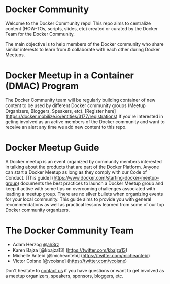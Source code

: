 # Docker Community

Welcome to the Docker Community repo! This repo aims to centralize content (HOW-TOs, scripts, slides, etc) created or curated by the Docker Team for the Docker Community.

The main objective is to help members of the Docker community who share similar interests to learn from & collaborate with each other during Docker Meetups. 

# Docker Meetup in a Container (DMAC) Program

The Docker Community team will be regularly building container of new content to be used by different Docker community groups (Meetup Organizers, Bloggers, Speakers, etc). [Register here] (https://docker.mobilize.io/entities/3177/registrations) If you're interested in geting involved as an active members of the Docker community and want to receive an alert any time we add new content to this repo.

# Docker Meetup Guide

A Docker meetup is an event organized by community members interested in talking about the products that are part of the Docker Platform. Anyone can start a Docker Meetup as long as they comply with our Code of Conduct. [This guide] (https://www.docker.com/starting-docker-meetup-group) documents the best practices to launch a Docker Meetup group and keep it active with some tips on overcoming challenges associated with leading a meetup group. There are no silver bullets when organizing events for your local community. This guide aims to provide you with general recommendations as well as practical lessons learned from some of our top Docker community organizers. 

# The Docker Community Team

- Adam Herzog [@ah3rz](https://twitter.com/ah3rz)
- Karen Bajza [@kbajza13] (https://twitter.com/kbajza13)
- Michelle Antebi [@micheantebi] (https://twitter.com/micheantebi)
- Victor Coisne [@vcoisne] (https://twitter.com/vcoisne)

Don't hesitate to [contact us](mailto:meetups@docker.com) if you have questions or want to get involved as a meetup organizers, speakers, sponsors, bloggers, etc.


